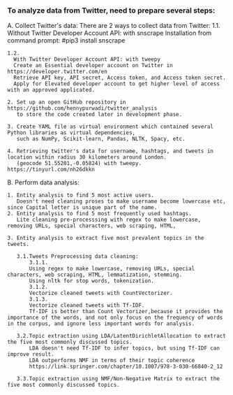 ### To analyze data from Twitter, need to prepare several steps:

A. Collect Twitter's data:
   There are 2 ways to collect data from Twitter: 
    1.1. 
      Without Twitter Developer Account API: with snscrape
      Installation from command prompt: #pip3 install snscrape

    1.2.
      With Twitter Developer Account API: with tweepy
      Create an Essential developer account on Twitter in https://developer.twitter.com/en  
      Retrieve API key, API secret, Access token, and Access token secret. 
      Apply for Elevated developer account to get higher level of access with an approved applicated.

    2. Set up an open GitHub repository in https://github.com/hennypurwadi/twitter_analysis  
       to store the code created later in development phase. 

    3. Create YAML file as virtual environment which contained several Python libraries as virtual dependencies, 
       such as NumPy, Scikit-learn, Pandas, NLTK, Spacy, etc.
    
    4. Retrieving twitter's data for username, hashtags, and tweets in location within radius 30 kilometers around London.
       (geocode 51.55201,-0.05824) with tweepy. https://tinyurl.com/nh26dkkn    
    

B. Perform data analysis:

    1. Entity analysis to find 5 most active users.
       Doesn't need cleaning proses to make username become lowercase etc, since Capital letter is unique part of the name.          
    2. Entity analysis to find 5 most frequently used hashtags.
       Lite cleaning pre-processsing with regex to make lowercase, removing URLs, special characters, web scraping, HTML,
       
    3. Entity analysis to extract five most prevalent topics in the tweets.
    
       3.1.Tweets Preprocessing data cleaning: 
           3.1.1.
           Using regex to make lowercase, removing URLs, special characters, web scraping, HTML, lemmatization, stemming.
           Using nltk for stop words, tokenization. 
           3.1.2.
           Vectorize cleaned tweets with CountVectorizer.
           3.1.3.
           Vectorize cleaned tweets with Tf-IDF.
           Tf-IDF is better than Count Vectorizer,because it provides the importance of the words, and not only focus on the frequency of words in the corpus, and ignore less important words for analysis.
        
       3.2.Topic extraction using LDA/LatentDirichletAllocation to extract the five most commonly discussed topics.
           LDA doesn't need Tf-IDF to infer topics, but using Tf-IDF can improve result.
           LDA outperforms NMF in terms of their topic coherence 
           https://link.springer.com/chapter/10.1007/978-3-030-66840-2_12
       
       3.3.Topic extraction using NMF/Non-Negative Matrix to extract the five most commonly discussed topics. 
